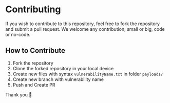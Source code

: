 # Contributing

If you wish to contribute to this repository, feel free to fork the repository and submit a
pull request. We welcome any contribution; small or big, code or no-code.

## How to Contribute

1. Fork the repository
2. Clone the forked repository in your local device
3. Create new files with syntax `vulnerabilityName.txt` in folder `payloads/`
4. Create new branch with vulnerability name
5. Push and Create PR

Thank you 🚀
